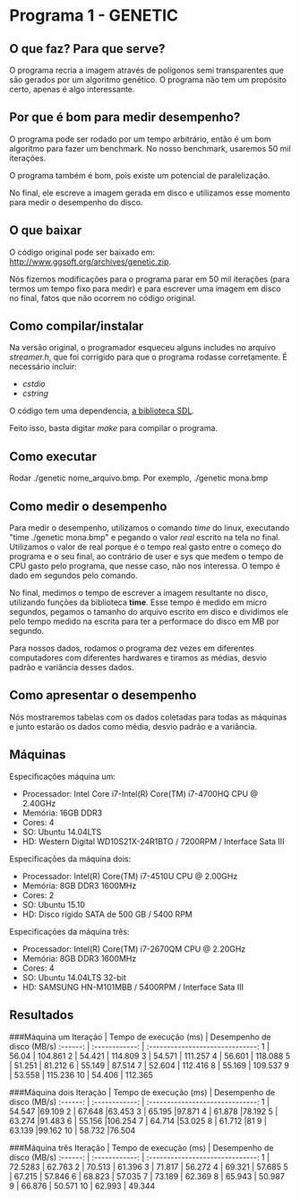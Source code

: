 # Programa 1 - GENETIC

## O que faz? Para que serve?

O programa recria a imagem através de polígonos semi transparentes que são gerados por um algoritmo genético. O programa não tem um propósito certo, apenas é algo interessante.

## Por que é bom para medir desempenho?

O programa pode ser rodado por um tempo arbitrário, então é um bom algoritmo para fazer um benchmark. No nosso benchmark, usaremos 50 mil iterações.

O programa também é bom, pois existe um potencial de paralelização.

No final, ele escreve a imagem gerada em disco e utilizamos esse momento para medir o desempenho do disco.

## O que baixar

O código original pode ser baixado em: http://www.ggsoft.org/archives/genetic.zip.

Nós fizemos modificações para o programa parar em 50 mil iterações (para termos um tempo fixo para medir) e para escrever uma imagem em disco no final, fatos que não ocorrem no código original.


## Como compilar/instalar
Na versão original, o programador esqueceu alguns includes no arquivo _streamer.h_, que foi corrigido para que o programa rodasse corretamente. É necessário incluir:

* _cstdio_
* _cstring_

O código tem uma dependencia, [a biblioteca SDL](https://wiki.libsdl.org/Installation).

Feito isso, basta digitar _make_ para compilar o programa.

## Como executar
Rodar ./genetic nome_arquivo.bmp. Por exemplo, ./genetic mona.bmp

## Como medir o desempenho

Para medir o desempenho, utilizamos o comando _time_ do linux, executando "time ./genetic mona.bmp" e pegando o valor _real_ escrito na tela no final.
Utilizamos o valor de real porque é o tempo real gasto entre o começo do programa e o seu final, ao contrário de user e sys que medem o tempo de CPU gasto pelo programa, que nesse caso, não nos interessa.
O tempo é dado em segundos pelo comando.

No final, medimos o tempo de escrever a imagem resultante no disco, utilizando funções da biblioteca **time**. Esse tempo é medido em micro segundos, pegamos o tamanho do arquivo escrito em disco e dividimos ele pelo tempo medido na escrita para ter a performace do disco em MB por segundo.

Para nossos dados, rodamos o programa dez vezes em diferentes computadores com diferentes hardwares e tiramos as médias, desvio padrão e variância desses dados.

## Como apresentar o desempenho
Nós mostraremos tabelas com os dados coletadas para todas as máquinas e junto estarão os dados como média, desvio padrão e a variância.

## Máquinas
Especificações máquina um:

* Processador: Intel Core i7-Intel(R) Core(TM) i7-4700HQ CPU @ 2.40GHz
* Memória: 16GB DDR3
* Cores: 4
* SO: Ubuntu 14.04LTS
* HD: Western Digital WD10S21X-24R1BTO / 7200RPM / Interface Sata III

Especificações da máquina dois:
* Processador: Intel(R) Core(TM) i7-4510U CPU @ 2.00GHz
* Memória: 8GB DDR3 1600MHz
* Cores: 2
* SO: Ubuntu 15.10
* HD: Disco rígido SATA de 500 GB / 5400 RPM

Especificações da máquina três:
* Processador: Intel(R) Core(TM) i7-2670QM CPU @ 2.20GHz
* Memória: 8GB DDR3 1600MHz
* Cores: 4
* SO: Ubuntu 14.04LTS 32-bit
* HD: SAMSUNG HN-M101MBB / 5400RPM / Interface Sata III

## Resultados
###Máquina um
Iteração   | Tempo de execução (ms) | Desempenho de disco (MB/s)
:------: | :------------: | :------------------------------:
1   |     56.04             |    104.861
2   |     54.421             |    114.809
3   |     54.571              |    111.257
4   |     56.601             |    118.088
5   |     51.251             |    81.212
6   |     55.149             |    87.514
7   |     52.604              |    112.416
8   |     55.169             |    109.537
9   |     53.558              |    115.236
10   |     54.406             |    112.365

###Máquina dois
Iteração   | Tempo de execução (ms) | Desempenho de disco (MB/s)
:------: | :------------: | :------------------------------:
1   |   54.547	      |69.109
2   |   67.648	       |63.453
3   |   65.195	      |97.871
4   |   61.878	      |78.192
5   |   63.274	      |91.483
6   |   55.156	      |106.254
7   |   64.714	      |53.025
8   |   61.712	      |81
9   |   63.139	      |99.162
10    |   58.732	     |76.504

###Máquina três
Iteração   | Tempo de execução (ms) | Desempenho de disco (MB/s)
:------: | :------------: | :------------------------------:
1   |     72.5283             |    62.763
2   |     70.513             |    61.396
3   |     71.817              |    56.272
4   |     69.321             |    57.685
5   |     67.215             |    57.846
6   |     68.823             |    57.035
7   |     73.189              |    62.369
8   |     65.943             |    50.987
9   |     66.876              |    50.571
10   |     62.993             |    49.344
